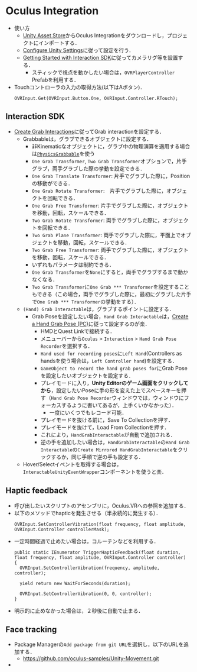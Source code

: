 # Oculus Integration
- 使い方
  - [Unity Asset Store](https://assetstore.unity.com/packages/tools/integration/oculus-integration-82022)からOculus Integrationをダウンロードし，プロジェクトにインポートする．
  - [Configure Unity Settings](https://developer.oculus.com/documentation/unity/unity-conf-settings/)に従って設定を行う．
  - [Getting Started with Interaction SDK](https://developer.oculus.com/documentation/unity/unity-isdk-getting-started/)に従ってカメラリグ等を設置する．
    - スティックで視点を動かしたい場合は，`OVRPlayerController` Prefabを利用する．
- Touchコントローラの入力の取得方法(以下はAボタン)．
  ```cshirp
  OVRInput.Get(OVRInput.Button.One, OVRInput.Controller.RTouch);
  ```

## Interaction SDK
- [Create Grab Interactions](https://developer.oculus.com/documentation/unity/unity-isdk-create-hand-grab-interactions/)に従ってGrab interactionを設定する．
    - Grabbableは，グラブできるオブジェクトに設定する．
        - 非Kinematicなオブジェクトに，グラブ中の物理演算を適用する場合は[`PhysicsGrabbable`](https://developer.oculus.com/documentation/unity/unity-isdk-using-with-physics/#physicsgrabbable)を使う
        - `One Grab Transformer`, `Two Grab Transformer`オプションで，片手グラブ，両手グラブした際の挙動を設定できる．
        - `One Grab Translate Transformer`: 片手でグラブした際に，Positionの移動ができる．
        - `One Grab Rotate Transformer`:　片手でグラブした際に，オブジェクトを回転できる．
        - `One Grab Free Transformer`: 片手でグラブした際に，オブジェクトを移動，回転，スケールできる．
        - `Two Grab Rotate Transformer`: 両手でグラブした際に，オブジェクトを回転できる．
        - `Two Grab Plane Transformer`: 両手でグラブした際に，平面上でオブジェクトを移動，回転，スケールできる．
        - `Two Grab Free Transformer`: 両手でグラブした際に，オブジェクトを移動，回転，スケールできる．
        - いずれもパラメータは制約できる．
        - `One Grab Transformer`を`None`にすると，両手でグラブするまで動かなくなる．
        - `Two Grab Transformer`に`One Grab *** Transformer`を設定することもできる（この場合，両手でグラブした際に，最初にグラブした片手で`One Grab *** Transformer`の挙動をする）．
    - `(Hand) Grab Interactable`は，グラブするポイントに設定する．
        - Grab Poseを設定したい場合，`Hand Grab Interactable`は，[Create a Hand Grab Pose (PC)](https://developer.oculus.com/documentation/unity/unity-isdk-creating-handgrab-poses/)に従って設定するのが楽．
            - HMDとQuest Linkで接続する． 
            - メニューバーから`Oculus` > `Interaction` > `Hand Grab Pose Recorder`を選択する．
            - `Hand used for recording poses`に`Left Hand`(Controllers as handsを使う場合は，`Left Controller hand`)を設定する．
            - `GameObject to record the hand grab poses for`にGrab Poseを設定したいオブジェクトを設定する．
            - プレイモードに入り，**Unity Editorのゲーム画面をクリックしてから**，設定したいPoseに手の形を変えた上でスペースキーを押す（`Hand Grab Pose Recorder`ウィンドウでは，ウィンドウにフォーカスするように書いてあるが，上手くいかなかった）．
                - 一度にいくつでもレコード可能． 
            - プレイモードを抜ける前に，Save To Collectionを押す．
            - プレイモードを抜けて，Load From Collectionを押す．
            - これにより，`HandGrabInteractable`が自動で追加される．
            - 逆の手を追加したい場合は，`HandGrabInteractable`の`Hand Grab Interactable`の`Create Mirrored HandGrabInteractable`をクリックするか，同じ手順で逆の手も設定する．
    - Hover/Selectイベントを取得する場合は，`InteractableUnityEventWrapper`コンポーネントを使うと楽． 
         
## Haptic feedback
- 呼び出したいスクリプトのアセンブリに，Oculus.VRへの参照を追加する．
- 以下のメソッドでhapticを発生させる（半永続的に発生する）．
  ```cshirp
  OVRInput.SetControllerVibration(float frequency, float amplitude, OVRInput.Controller controllerMask);
  ```
- 一定時間経過で止めたい場合は，コルーチンなどを利用する．
  ```cshirp
  public static IEnumerator TriggerHapticFeedback(float duration, float frequency, float amplitude, OVRInput.Controller controller)
  {
    OVRInput.SetControllerVibration(frequency, amplitude, controller);

    yield return new WaitForSeconds(duration);

    OVRInput.SetControllerVibration(0, 0, controller);
  }
  ```
- 明示的に止めなかった場合は，２秒後に自動で止まる．

## Face tracking
- Package Managerの`Add package from git URL`を選択し，以下のURLを追加する．
    - https://github.com/oculus-samples/Unity-Movement.git
- 

